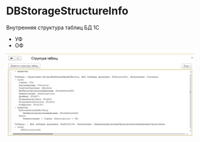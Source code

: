 # DBStorageStructureInfo
Внутренняя структура таблиц БД 1С
* УФ
* ОФ

![2019-05-21_15-20-26.png](https://github.com/kuzyara/DBStorageStructureInfo/blob/master/2019-05-21_15-20-26.png?raw=true)
